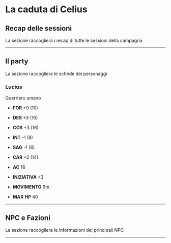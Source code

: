 # La caduta di Celius

## Recap delle sessioni

La sezione raccogliera i recap di tutte le sessioni della campagna

---

## Il party

La sezione raccogliera le schede dei personaggi

### Lucius

Guerriero umano

- **FOR** +0 (10)
- **DES** +3 (16)
- **COS** +3 (16)
- **INT** -1 (8)
- **SAG** -1 (8)
- **CAR** +2 (14)

- **AC** 16
- **INIZIATIVA** +3
- **MOVIMENTO** 9m

- **MAX HP** 40
---

## NPC e Fazioni

La sezione raccogliera le informazioni dei principali NPC

---
